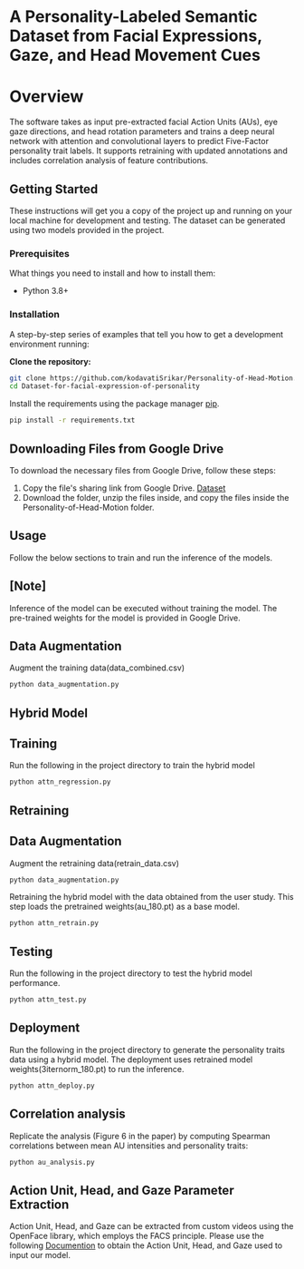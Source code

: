 # A Personality-Labeled Semantic Dataset from Facial Expressions, Gaze, and Head Movement Cues

# Overview
The software takes as input pre-extracted facial Action Units (AUs), eye gaze directions, and head rotation parameters and trains a deep neural network with attention and convolutional layers to predict Five-Factor personality trait labels. It supports retraining with updated annotations and includes correlation analysis of feature contributions.


## Getting Started

These instructions will get you a copy of the project up and running on your local machine for development and testing. The dataset can be generated using two models provided in the project.

### Prerequisites

What things you need to install and how to install them:

- Python 3.8+

### Installation

A step-by-step series of examples that tell you how to get a development environment running:



 **Clone the repository:**
   ```bash
   git clone https://github.com/kodavatiSrikar/Personality-of-Head-Motion.git
   cd Dataset-for-facial-expression-of-personality
   ```

Install the requirements using the package manager [pip](https://pip.pypa.io/en/stable/).

```bash
pip install -r requirements.txt
```
## Downloading Files from Google Drive

To download the necessary files from Google Drive, follow these steps:

1. Copy the file's sharing link from Google Drive.
   [Dataset](https://drive.google.com/drive/folders/15HHCb6eOnz4kK3AmFgACZvbNZY89oPSC?usp=sharing)
2. Download the folder, unzip the files inside, and copy the files inside the Personality-of-Head-Motion folder.

## Usage

Follow the below sections to train and run the inference of the models. 

## [Note]

Inference of the model can be executed without training the model. The pre-trained weights for the  model is provided in Google Drive.

## Data Augmentation
Augment the training data(data_combined.csv)
```bash
python data_augmentation.py
```

## Hybrid Model

## Training

Run the following in the project directory to train the hybrid model

```bash
python attn_regression.py
```


## Retraining

## Data Augmentation
Augment the retraining data(retrain_data.csv)
```bash
python data_augmentation.py
```
Retraining the hybrid model with the data obtained from the user study. This step loads the pretrained weights(au_180.pt) as a base model.

```bash
python attn_retrain.py
```
## Testing

Run the following in the project directory to test the hybrid model performance.

```bash
python attn_test.py
```

## Deployment

Run the following in the project directory to generate the personality traits data using a hybrid model. The deployment uses retrained model weights(3iternorm_180.pt) to run the inference.

```bash
python attn_deploy.py
```

## Correlation analysis

Replicate the analysis (Figure 6 in the paper) by computing Spearman correlations between mean AU intensities and personality traits:

```bash
python au_analysis.py
```

## Action Unit, Head, and Gaze Parameter Extraction

Action Unit, Head, and Gaze can be extracted from custom videos using the OpenFace library, which employs the FACS principle. Please use the following [Documention](https://github.com/TadasBaltrusaitis/OpenFace/wiki) to obtain the Action Unit, Head, and Gaze used to input our model.


